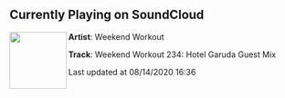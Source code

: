 ## Currently Playing on SoundCloud

[<img align="left" width="100" src="https://i1.sndcdn.com/artworks-Mbg5HOkBZJxSbW8n-Itq4qg-t50x50.png">](https://soundcloud.com/weekendworkout/weekend-workout-234)

**Artist**: Weekend Workout 

**Track**: Weekend Workout 234: Hotel Garuda Guest Mix

Last updated at 08/14/2020 16:36

